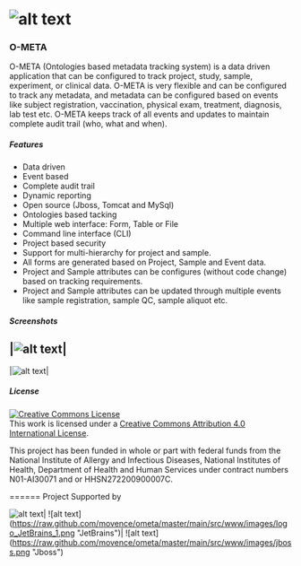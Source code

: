![alt text](https://raw.github.com/movence/ometa/master/main/src/www/images/ometa_logo.png "O-META")
=====

### O-META

O-META (Ontologies based metadata tracking system) is a data driven application that can be configured to track project, study, sample, experiment, or clinical data. O-META is very flexible and can be configured to track any metadata, and metadata can be configured based on events like subject registration, vaccination, physical exam, treatment, diagnosis, lab test etc. O-META keeps track of all events and updates to maintain complete audit trail (who, what and when).

##### Features
* Data driven 
* Event based
* Complete audit trail 
* Dynamic reporting
* Open source (Jboss, Tomcat and MySql)
* Ontologies based tacking
* Multiple web interface: Form, Table or File
* Command line interface (CLI)
* Project based security
* Support for multi-hierarchy for project and sample.
* All forms are generated based on Project, Sample and Event data.
* Project and Sample attributes can be configures (without code change) based on tracking requirements.
* Project and Sample attributes can be updated through multiple events like sample registration, sample QC, sample aliquot etc.

##### Screenshots
|![alt text](https://raw.github.com/movence/ometa/master/main/src/www/images/screenshot/eventLoader.png "Event Loader")|
------------------------------------------------------
|![alt text](https://raw.github.com/movence/ometa/master/main/src/www/images/screenshot/eventDetail.png "Event Detail")|

##### License
<a rel="license" href="http://creativecommons.org/licenses/by/4.0/"><img alt="Creative Commons License" style="border-width:0" src="http://i.creativecommons.org/l/by/4.0/88x31.png" /></a><br />This work is licensed under a <a rel="license" href="http://creativecommons.org/licenses/by/4.0/">Creative Commons Attribution 4.0 International License</a>.

This project has been funded in whole or part with federal funds from the National Institute of Allergy and Infectious Diseases, National Institutes of Health, Department of Health and Human Services under contract numbers N01-AI30071 and or HHSN272200900007C.

======
Project Supported by

![alt text](https://raw.github.com/movence/ometa/master/main/src/www/images/header-logo.png "JCVI")| ![alt text] (https://raw.github.com/movence/ometa/master/main/src/www/images/logo_JetBrains_1.png "JetBrains")| ![alt text] (https://raw.github.com/movence/ometa/master/main/src/www/images/jboss.png "Jboss")

